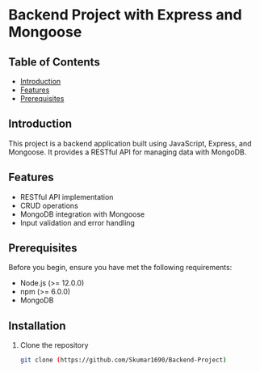 # Backend Project with Express and Mongoose

## Table of Contents

- [Introduction](#introduction)
- [Features](#features)
- [Prerequisites](#prerequisites)

## Introduction

This project is a backend application built using JavaScript, Express, and Mongoose. It provides a RESTful API for managing data with MongoDB.

## Features

- RESTful API implementation
- CRUD operations
- MongoDB integration with Mongoose
- Input validation and error handling

## Prerequisites

Before you begin, ensure you have met the following requirements:

- Node.js (>= 12.0.0)
- npm (>= 6.0.0)
- MongoDB

## Installation

1. Clone the repository

   ```bash
   git clone (https://github.com/Skumar1690/Backend-Project)

